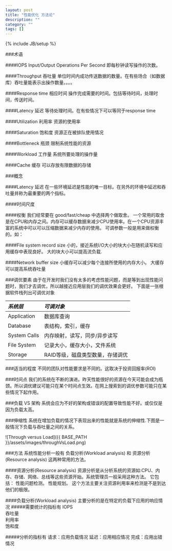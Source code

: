 ```yaml
---
layout: post
title: "性能优化 方法论"
description: ""
category: ""
tags: []
---
```

{% include JB/setup %}

###术语

####IOPS
Input/Output Operations Per Second 即每秒钟读写操作的次数。

####Throughput 吞吐量
单位时间内成功传送数据的数量。在有些场合（如数据库）吞吐量能表示出操作数量。。。。

####Response time 相应时间
操作完成需要的时间。包括等待时间，处理时间，传送时间。

####Latency 延迟
等待处理时间。在有些情况下可以等同于response time

####Utilization 利用率
资源的使用率

####Saturation 饱和度
资源正在被排队使用情况

####Bottleneck 瓶颈
限制系统性能的资源

####Workload 工作量
系统所要处理的操作量

####Cache 缓存
可以存放有限数据的存储

###概念

####Latency 延迟
在一些环境延迟是性能的唯一目标。在另外的环境中延迟和吞吐量并称为最重要的两个指标。

####时间尺度

####权衡
我们经常要在 good/fast/cheap 中选择两个做取舍。
一个常用的取舍是在CPU和内存之间。内存可以缓存数据来减少CPU使用率。在一个CPU资源丰富的系统中可以可以压缩数据来减少内存的使用。
可调参数一般是用来做权衡的。如：

####File system record size
小的，接近系统I/O大小的块大小在随机读写和应用缓存中表现良好。
大的块大小可以提高流负载.

####Network buffer size
小缓存可以减少每个连接所使用的内存大小。
大缓存可以提高系统吞吐量

###调优要素
由于在开发时我们没有太多的考虑性能问题，而是等到出现性能问题时，我们才去调优，所以越接近应用层我们的调优效果会更好。
下面是一张根据软件栈列出可调优对象

| *系统层* | *可调对象* |
|:-------|:-------|
| Application | 数据库查询 |
| Database | 表结构，索引，缓存 |
| System Calls | 内存映射，读写，同步/异步读写 |
| File System | 记录大小，缓存大小，文件系统 |
| Storage | RAID等级，磁盘类型数量，存储调优 |

###适当的程度
不同的团队对性能要求是不同的。这取决于投资回报率(ROI)

###时间点
我们的系统在不断的演进。昨天性能很好的资源在今天可能会成为瓶颈。所以调优建议可能只在某个时间点生效。在网上搜索到的调优参数可能只在某些情况下起作用。

###负载 VS 架构
系统会应为不好的架构或错误的配置导致性能不好。或仅仅是因为负载太高。

###伸缩性
系统在增加负载的情况下表现出来的性能就是系统的伸缩性.下图是一般情况下负载与吞吐量之间的关系。

![Through versus Load]({{ BASE_PATH }}/assets/images/throughVsLoad.png)

###方法
系统性能分析一般有 负载分析(Workload analysis) 和 资源分析(Resource analysis) 这两种常用的方法。

####资源分析(Resource analysis)
资源分析是从分析系统的资源如:CPU、内存、存储、网络、总线等这些资源开始。系统管理员一般采用这种方法。
它包括：
    性能问题检测。
    性能规划。
这个方法主要关注资源利用率来检测是不是到达他们的极限。

####负载分析(Workload analysis)
主要分析的是在特定的负载下应用的响应情况
#####需要统计的指标有
    IOPS    
    吞吐量    
    利用率      
    饱和度      

#####分析的指标有
    请求：应用负载情况
    延迟：应用相应情况
    完成：应用出错情况

